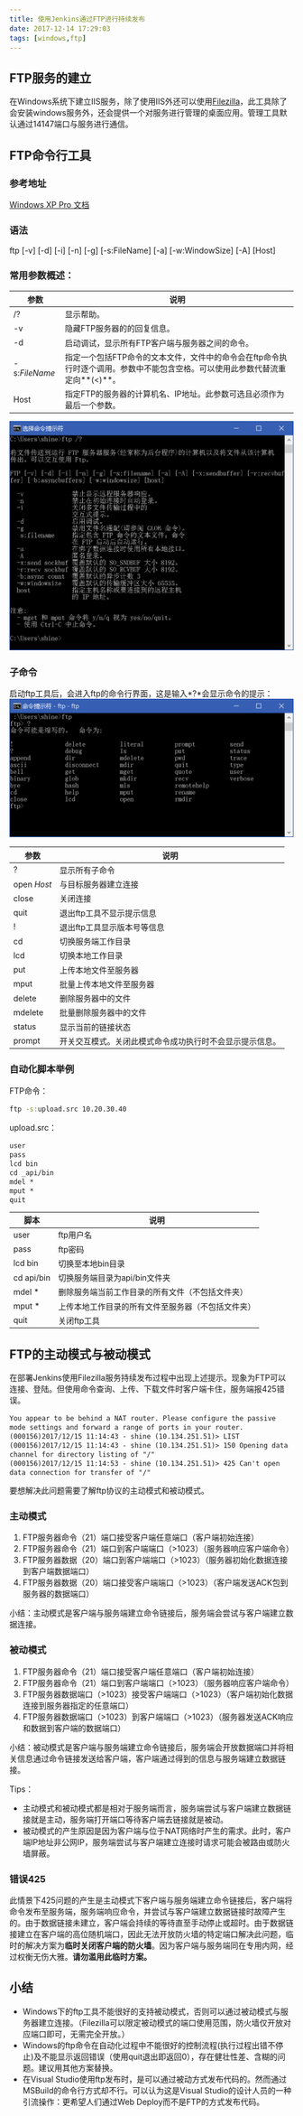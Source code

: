 ```yaml
---
title: 使用Jenkins通过FTP进行持续发布
date: 2017-12-14 17:29:03
tags: [windows,ftp]
---
```

## FTP服务的建立
在Windows系统下建立IIS服务，除了使用IIS外还可以使用[Filezilla](https://filezilla-project.org/)，此工具除了会安装windows服务外，还会提供一个对服务进行管理的桌面应用。管理工具默认通过14147端口与服务进行通信。

## FTP命令行工具
### 参考地址
[Windows XP Pro 文档](https://www.microsoft.com/resources/documentation/windows/xp/all/proddocs/en-us/ftp.mspx?mfr=true)

### 语法
ftp [-v] [-d] [-i] [-n] [-g] [-s:FileName] [-a] [-w:WindowSize] [-A] [Host]

### 常用参数概述：
|参数|说明|
|---|---|
|/?|显示帮助。|
|-v|隐藏FTP服务器的的回复信息。|
|-d|启动调试，显示所有FTP客户端与服务器之间的命令。|
|-s:*FileName*|指定一个包括FTP命令的文本文件，文件中的命令会在ftp命令执行时逐个调用。参数中不能包含空格。可以使用此参数代替流重定向**(<)**。|
|Host|指定FTP的服务器的计算机名、IP地址。此参数可选且必须作为最后一个参数。|
![FTP工具参数](jenkins-for-ftp/ftp_help.png)

### 子命令
启动ftp工具后，会进入ftp的命令行界面，这是输入*?*会显示命令的提示：
![FTP工具参数](jenkins-for-ftp/ftp_subcommand_help.png)

|参数|说明|
|---|---|
|?|显示所有子命令|
|open *Host*|与目标服务器建立连接|
|close|关闭连接|
|quit|退出ftp工具不显示提示信息|
|!|退出ftp工具显示版本号等信息|
|cd|切换服务端工作目录|
|lcd|切换本地工作目录|
|put|上传本地文件至服务器|
|mput|批量上传本地文件至服务器|
|delete|删除服务器中的文件|
|mdelete|批量删除服务器中的文件|
|status|显示当前的链接状态|
|prompt|开关交互模式。关闭此模式命令成功执行时不会显示提示信息。|

### 自动化脚本举例
FTP命令：
``` cmd
ftp -s:upload.src 10.20.30.40
```
upload.src：
``` plain
user
pass
lcd bin
cd _api/bin
mdel *
mput *
quit
```

|脚本|说明|
|---|---|
|user|ftp用户名|
|pass|ftp密码|
|lcd bin|切换至本地bin目录|
|cd api/bin|切换服务端目录为api/bin文件夹
|mdel *|删除服务端当前工作目录的所有文件（不包括文件夹）|
|mput *|上传本地工作目录的所有文件至服务器（不包括文件夹）|
|quit|关闭ftp工具|

## FTP的主动模式与被动模式
在部署Jenkins使用Filezilla服务持续发布过程中出现上述提示。现象为FTP可以连接、登陆。但使用命令查询、上传、下载文件时客户端卡住，服务端报425错误。
``` plain
You appear to be behind a NAT router. Please configure the passive mode settings and forward a range of ports in your router.
(000156)2017/12/15 11:14:43 - shine (10.134.251.51)> LIST
(000156)2017/12/15 11:14:43 - shine (10.134.251.51)> 150 Opening data channel for directory listing of "/"
(000156)2017/12/15 11:14:53 - shine (10.134.251.51)> 425 Can't open data connection for transfer of "/"
```
要想解决此问题需要了解ftp协议的主动模式和被动模式。

### 主动模式
1. FTP服务器命令（21）端口接受客户端任意端口（客户端初始连接）
1. FTP服务器命令（21）端口到客户端端口（>1023）（服务器响应客户端命令）
1. FTP服务器数据（20）端口到客户端端口（>1023）（服务器初始化数据连接到客户端数据端口）
1. FTP服务器数据（20）端口接受客户端端口（>1023）（客户端发送ACK包到服务器的数据端口）

小结：主动模式是客户端与服务端建立命令链接后，服务端会尝试与客户端建立数据连接。

### 被动模式
1. FTP服务器命令（21）端口接受客户端任意端口（客户端初始连接）
1. FTP服务器命令（21）端口到客户端端口（>1023）（服务器响应客户端命令）
1. FTP服务器数据端口（>1023）接受客户端端口（>1023）（客户端初始化数据连接到服务器指定的任意端口）
1. FTP服务器数据端口（>1023）到客户端端口（>1023）（服务器发送ACK响应和数据到客户端的数据端口）

小结：被动模式是客户端与服务端建立命令链接后，服务端会开放数据端口并将相关信息通过命令链接发送给客户端，客户端通过得到的信息与服务端建立数据链接。

Tips：
* 主动模式和被动模式都是相对于服务端而言，服务端尝试与客户端建立数据链接就是主动，服务端打开端口等待客户端去链接就是被动。
* 被动模式的产生原因是因为客户端与位于NAT网络时产生的需求。此时，客户端IP地址非公网IP，服务端尝试与客户端建立连接时请求可能会被路由或防火墙屏蔽。

### 错误425
此情景下425问题的产生是主动模式下客户端与服务端建立命令链接后，客户端将命令发布至服务端，服务端响应命令，并尝试与客户端建立数据链接时故障产生的。由于数据链接未建立，客户端会持续的等待直至手动停止或超时。由于数据链接建立在客户端的高位随机端口，因此无法开放防火墙的特定端口解决此问题，临时的解决方案为**临时关闭客户端的防火墙**。因为客户端与服务端同在专用内网，经过权衡无伤大雅。**请勿滥用此临时方案。**

## 小结
* Windows下的ftp工具不能很好的支持被动模式，否则可以通过被动模式与服务器建立连接。（Filezilla可以限定被动模式的端口使用范围，防火墙仅开放对应端口即可，无需完全开放。）
* Windows的ftp命令在自动化过程中不能很好的控制流程(执行过程出错不停止)及不能显示返回错误（使用quit退出即返回0），存在健壮性差、含糊的问题。建议用其他方案替换。
* 在Visual Studio使用ftp发布时，是可以通过被动方式发布代码的。然而通过MSBuild的命令行方式却不行。可以认为这是Visual Studio的设计人员的一种引流操作：更希望人们通过Web Deploy而不是FTP的方式发布代码。